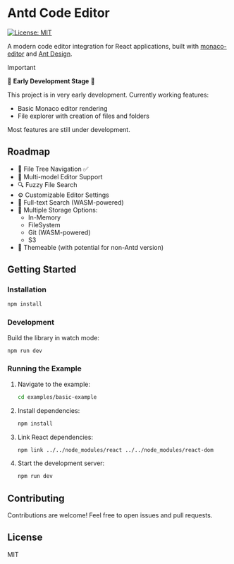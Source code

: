 # Antd Code Editor

[![License: MIT](https://img.shields.io/badge/License-MIT-yellow.svg)](https://opensource.org/licenses/MIT)

A modern code editor integration for React applications, built with [monaco-editor](https://microsoft.github.io/monaco-editor/) and [Ant Design](https://ant.design/).

> [!IMPORTANT]  
> 🚧 **Early Development Stage** 🚧
> 
> This project is in very early development. Currently working features:
> - Basic Monaco editor rendering
> - File explorer with creation of files and folders
> 
> Most features are still under development.

## Roadmap

- 📁 File Tree Navigation ✅
- 📑 Multi-model Editor Support
- 🔍 Fuzzy File Search
- ⚙️ Customizable Editor Settings
- 🔎 Full-text Search (WASM-powered)
- 💾 Multiple Storage Options:
  - In-Memory
  - FileSystem
  - Git (WASM-powered)
  - S3
- 🎨 Themeable (with potential for non-Antd version)

## Getting Started

### Installation

```bash
npm install
```

### Development

Build the library in watch mode:
```bash
npm run dev
```

### Running the Example

1. Navigate to the example:
   ```bash
   cd examples/basic-example
   ```

2. Install dependencies:
   ```bash
   npm install
   ```

3. Link React dependencies:
   ```bash
   npm link ../../node_modules/react ../../node_modules/react-dom
   ```

4. Start the development server:
   ```bash
   npm run dev
   ```

## Contributing

Contributions are welcome! Feel free to open issues and pull requests.

## License

MIT
